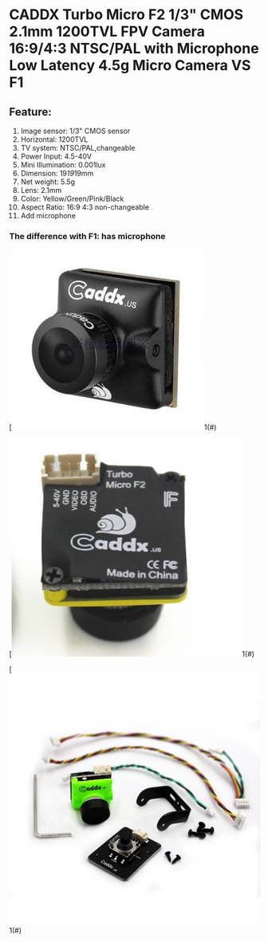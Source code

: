 # CADDX Turbo Micro F2 1/3" CMOS 2.1mm 1200TVL FPV Camera 16:9/4:3 NTSC/PAL with Microphone Low Latency 4.5g Micro Camera VS F1


## Feature:
1. Image sensor: 1/3" CMOS sensor
2. Horizontal: 1200TVL
3. TV system: NTSC/PAL,changeable
4. Power Input: 4.5-40V
5. Mini Illumination: 0.001lux
6. Dimension: 19*19*19mm
7. Net weight: 5.5g
8. Lens: 2.1mm
9. Color: Yellow/Green/Pink/Black
10. Aspect Ratio: 16:9 4:3 non-changeable
11. Add microphone
 

### The difference with F1: has microphone

[![](figura1.jpg)1(#)

[![](figura2.jpg)1(#)

[![](figura3.jpg)1(#)